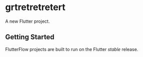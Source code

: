 # grtretretretert

A new Flutter project.

## Getting Started

FlutterFlow projects are built to run on the Flutter _stable_ release.
